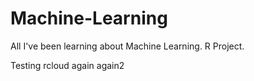 Machine-Learning
============================
All I've been learning about Machine Learning.
R Project.

Testing rcloud again again2
